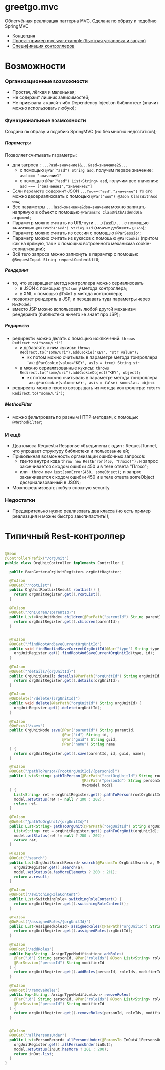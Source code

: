 # greetgo.mvc

Облегчённая реализация паттерна MVC. Сделана по образу и подобию SpringMVC

 - [Концепция](doc/concept.md)
 - [Проект-пример mvc.war.example (быстрая установка и запуск)](doc/mvc_war_example.md)
 - [Спецификация контроллеров](doc/controller_spec.md)

# Возможности

### Организационные возможности
  - Простая, лёгкая и маленькая;
  - Не содержит лишних зависимостей;
  - Не привязана к какой-либо Dependency Injection библиотеке (значит можно использовать любую);

### Функциональные возможности

Создана по образу и подобию SpringMVC (но без многих недостатков);

##### Параметры
Позволяет считывать параметры:
  - для запроса : `...?asd=значение1&...&asd=значение2&...`
    - с помощью `@Par("asd") String asd`, получим первое значение: `asd === "значение1"`
    - с помощью `@Par("asd") List<String> asd`, получим все значения: `asd === ["значение1","значение2"]`
  - Если параметр содержит JSON `...?wow={"asd":"значение"}`, то его можно десериализовать с помощью `@Par("wow") @Json ClassWithAsd wow`;
  - Все параметры `...?asd=значение&dsa=значение` можно запихать напрямую в объект с помощью `@ParamsTo ClassWithAsdAndDsa argument`;
  - Параметр можно считать из URL-пути `.../{asd}/...` с помощью аннотации `@ParPath("asd") String asd` (можно добавить `@Json`);
  - Параметр можно считать из сессии с помощью `@ParSession`;
  - Параметр можно считать из кукисов с помощью `@ParCookie` (притом как на прямую, так и с помощью встроенного механизма cookie-сериализации);
  - Всё тело запроса можно запихнуть в парамтер с помощью `@RequestInput String requestContentUtf8`;

##### Рендеринг
  - то, что возвращает метод контроллера можно сериализовать
    - в JSON с помощью `@ToJson` у метода контроллера;
    - в XML с помощью `@ToXml` у метода контроллера;
  - позволяет рендерить в JSP, и передавать туда параметры через `MvcModel`;
  - вместо JSP можно использовать любой другой механизм рендеринга (библиотека ничего не знает про JSP);

##### Редиректы
  - редиректы можно делать с помощью исключений: `throws Redirect.to("some/uri")`
    - и добавлять к ним кукисы: `throws Redirect.to("some/uri").addCookie("KEY", "str value");`
      - их потом можно считывать в параметре метода тонтроллера так: `@ParCookie(value="KEY", asIs = true) String str`
    - а можно сериализованные кукисы: `throws Redirect.to("some/uri").addCookieObject("KEY", object);`
      - их потом можно считывать в параметре метода тонтроллера так: `@ParCookie(value="KEY", asIs = false) SomeClass object`
  - редиректы можно просто возвращать из метода контроллера: `return Redirect.to("some/uri")`;

##### MethodFilter
  - можно фильтровать по разным HTTP-методам, с помощью `@MethodFilter`;

### И ещё
  - Два класса Request и Response объединены в один : RequestTunnel, что упрощает структуру библиотеки и пользование ей;
  - Приколькная возможность организации ошибочных запросов:
    - где-то внутри кода `throw new RestError(450, "Плохо!");` и запрос заканчивается с кодом ошибки 450 и в теле ответа "Плохо";
    - или - `throw new RestJsonError(450, someObject);` и запрос заканчивается с кодом ошибки 450 и в теле ответа someObject десериализованный в JSON;
  - Можно реализовать любую сложную security;

### Недостатки

  - Предварительно нужно реализовать два класса (но есть пример реализация и можно быстро закопипастить!);

# Типичный Rest-контроллер

```java

@Bean
@ControllerPrefix("/orgUnit")
public class OrgUnitController implements Controller {

  public BeanGetter<OrgUnitRegister> orgUnitRegister;

  @ToJson
  @OnGet("/rootList")
  public OrgUnitRootListResult rootList() {
    return orgUnitRegister.get().rootList();
  }

  @ToJson
  @OnGet("/children/{parentId}")
  public List<OrgUnitNode> children(@ParPath("parentId") String parentId) {
    return orgUnitRegister.get().children(parentId);
  }


  @ToJson
  @OnGet("/findRootAndSaveCurrentOrgUnitId")
  public void findRootAndSaveCurrentOrgUnitId(@Par("type") String type, @Par("id") String id) {
    orgUnitRegister.get().findRootAndSaveCurrentOrgUnitId(type, id);
  }

  @ToJson
  @OnGet("/details/{orgUnitId}")
  public OrgUnitDetails details(@ParPath("orgUnitId") String orgUnitId) {
    return orgUnitRegister.get().details(orgUnitId);
  }

  @ToJson
  @OnDelete("/delete/{orgUnitId}")
  public void delete(@ParPath("orgUnitId") String orgUnitId) {
    orgUnitRegister.get().delete(orgUnitId);
  }

  @ToJson
  @OnPost("/save")
  public OrgUnitNode save(@Par("parentId") String parentId,
                          @Par("id") String id,
                          @Par("guid") String guid,
                          @Par("name") String name
  ) {
    return orgUnitRegister.get().save(parentId, id, guid, name);
  }

  @ToJson
  @OnGet("/pathToPerson/{rootOrgUnitId}/{personId}")
  public List<String> pathToPerson(@ParPath("rootOrgUnitId") String rootOrgUnitId,
                                   @ParPath("personId") String personId,
                                   MvcModel model
  ) {
    List<String> ret = orgUnitRegister.get().pathToPerson(rootOrgUnitId, personId);
    model.setStatus(ret != null ? 200 : 202);
    return ret;
  }

  @ToJson
  @OnGet("/pathToOrgUnit/{orgUnitId}")
  public List<String> pathToOrgUnit(@ParPath("orgUnitId") String orgUnitId, MvcModel model) {
    List<String> ret = orgUnitRegister.get().pathToOrgUnit(orgUnitId);
    model.setStatus(ret != null ? 200 : 202);
    return ret;
  }

  @ToJson
  @OnGet("/search")
  public List<OrgUnitSearchRecord> search(@ParamsTo OrgUnitSearch a, MvcModel model) {
    orgUnitRegister.get().search(a);
    model.setStatus(a.hasMoreElements ? 200 : 201);
    return a.result;
  }

  @ToJson
  @OnPost("/switchingRoleContent")
  public List<SwitchingRole> switchingRoleContent() {
    return orgUnitRegister.get().switchingRoleContent();
  }

  @ToJson
  @OnPost("/assignedRoles/{orgUnitId}")
  public List<AssignedRoleId> assignedRoles(@ParPath("orgUnitId") String urgUnitId) {
    return orgUnitRegister.get().assignedRoles(urgUnitId);
  }

  @ToJson
  @OnPost("/addRoles")
  public Map<String, AssignTypeModification> addRoles(
    @Par("id") String personId, @Par("roleIds") @Json List<String> roleIds,
    @ParSession("personId") String modifierId
  ) {
    return orgUnitRegister.get().addRoles(personId, roleIds, modifierId);
  }

  @ToJson
  @OnPost("/removeRoles")
  public Map<String, AssignTypeModification> removeRoles(
    @Par("id") String personId, @Par("roleIds") @Json List<String> roleIds,
    @ParSession("personId") String modifierId
  ) {
    return orgUnitRegister.get().removeRoles(personId, roleIds, modifierId);
  }


  @ToJson
  @OnGet("/allPersonsUnder")
  public List<PersonRecord> allPersonsUnder(@ParamsTo InOutAllPersonsUnder inOut, MvcModel model) {
    orgUnitRegister.get().allPersonsUnder(inOut);
    model.setStatus(inOut.hasMore ? 201 : 200);
    return inOut.list;
  }
}

```